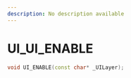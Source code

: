 ```yaml
---
description: No description available 
---
```


# UI\_UI_ENABLE

```cpp
void UI_ENABLE(const char* _UILayer);
```